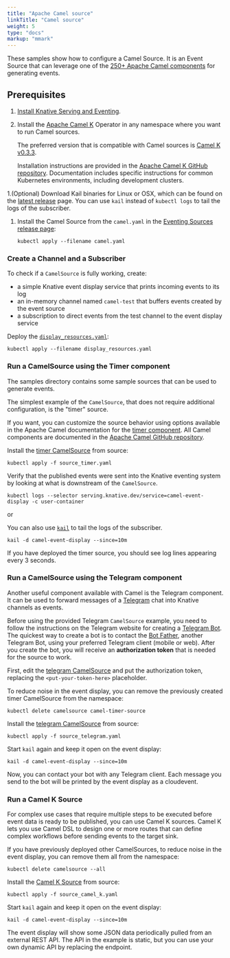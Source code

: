 ```yaml
---
title: "Apache Camel source"
linkTitle: "Camel source"
weight: 5
type: "docs"
markup: "mmark"
---
```


These samples show how to configure a Camel Source. It is an Event Source that
can leverage one of the
[250+ Apache Camel components](https://github.com/apache/camel/tree/master/components)
for generating events.

## Prerequisites

1. [Install Knative Serving and Eventing](../../../install).

1. Install the [Apache Camel K](https://github.com/apache/camel-k) Operator in
   any namespace where you want to run Camel sources.

   The preferred version that is compatible with Camel sources is
   [Camel K v0.3.3](https://github.com/apache/camel-k/releases/tag/0.3.3).

   Installation instructions are provided in the
   [Apache Camel K GitHub repository](https://github.com/apache/camel-k#installation).
   Documentation includes specific instructions for common Kubernetes
   environments, including development clusters.

1.(Optional) Download Kail binaries for Linux or OSX, which can be found on the
[latest release](https://github.com/boz/kail/releases/latest) page. You can use
`kail` instead of `kubectl logs` to tail the logs of the subscriber.

1. Install the Camel Source from the `camel.yaml` in the
   [Eventing Sources release page](https://github.com/knative/eventing-contrib/releases):

   ```shell
   kubectl apply --filename camel.yaml
   ```

### Create a Channel and a Subscriber

To check if a `CamelSource` is fully working, create:

- a simple Knative event display service that prints incoming events to its log
- an in-memory channel named `camel-test` that buffers events created by the
  event source
- a subscription to direct events from the test channel to the event display
  service

Deploy the [`display_resources.yaml`](./display_resources.yaml):

```shell
kubectl apply --filename display_resources.yaml
```

### Run a CamelSource using the Timer component

The samples directory contains some sample sources that can be used to generate
events.

The simplest example of the `CamelSource`, that does not require additional
configuration, is the "timer" source.

If you want, you can customize the source behavior using options available in
the Apache Camel documentation for the
[timer component](https://github.com/apache/camel/blob/master/components/camel-timer/src/main/docs/timer-component.adoc).
All Camel components are documented in the
[Apache Camel GitHub repository](https://github.com/apache/camel/tree/master/components).

Install the [timer CamelSource](source_timer.yaml) from source:

```shell
kubectl apply -f source_timer.yaml
```

Verify that the published events were sent into the Knative eventing system by
looking at what is downstream of the `CamelSource`.

```shell
kubectl logs --selector serving.knative.dev/service=camel-event-display -c user-container
```

or

You can also use [`kail`](https://github.com/boz/kail) to tail the logs of the
subscriber.

```shell
kail -d camel-event-display --since=10m
```

If you have deployed the timer source, you should see log lines appearing every
3 seconds.

### Run a CamelSource using the Telegram component

Another useful component available with Camel is the Telegram component. It can
be used to forward messages of a [Telegram](https://telegram.org/) chat into
Knative channels as events.

Before using the provided Telegram `CamelSource` example, you need to follow the
instructions on the Telegram website for creating a
[Telegram Bot](https://core.telegram.org/bots). The quickest way to create a bot
is to contact the [Bot Father](https://telegram.me/botfather), another Telegram
Bot, using your preferred Telegram client (mobile or web). After you create the
bot, you will receive an **authorization token** that is needed for the source
to work.

First, edit the [telegram CamelSource](source_telegram.yaml) and put the
authorization token, replacing the `<put-your-token-here>` placeholder.

To reduce noise in the event display, you can remove the previously created
timer CamelSource from the namespace:

```shell
kubectl delete camelsource camel-timer-source
```

Install the [telegram CamelSource](source_telegram.yaml) from source:

```shell
kubectl apply -f source_telegram.yaml
```

Start `kail` again and keep it open on the event display:

```shell
kail -d camel-event-display --since=10m
```

Now, you can contact your bot with any Telegram client. Each message you send to
the bot will be printed by the event display as a cloudevent.

### Run a Camel K Source

For complex use cases that require multiple steps to be executed before event
data is ready to be published, you can use Camel K sources. Camel K lets you use
Camel DSL to design one or more routes that can define complex workflows before
sending events to the target sink.

If you have previously deployed other CamelSources, to reduce noise in the event
display, you can remove them all from the namespace:

```shell
kubectl delete camelsource --all
```

Install the [Camel K Source](source_camel_k.yaml) from source:

```shell
kubectl apply -f source_camel_k.yaml
```

Start `kail` again and keep it open on the event display:

```shell
kail -d camel-event-display --since=10m
```

The event display will show some JSON data periodically pulled from an external
REST API. The API in the example is static, but you can use your own dynamic API
by replacing the endpoint.
